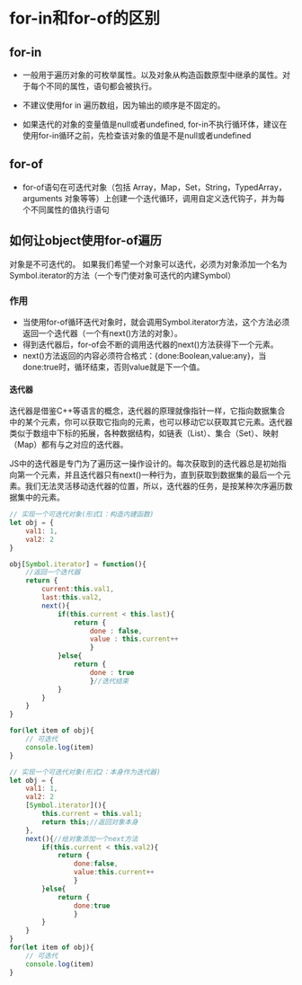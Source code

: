 # for-in和for-of的区别

## for-in
* 一般用于遍历对象的可枚举属性。以及对象从构造函数原型中继承的属性。对于每个不同的属性，语句都会被执行。

* 不建议使用for in 遍历数组，因为输出的顺序是不固定的。

* 如果迭代的对象的变量值是null或者undefined, for-in不执行循环体，建议在使用for-in循环之前，先检查该对象的值是不是null或者undefined



## for-of
* for-of语句在可迭代对象（包括 Array，Map，Set，String，TypedArray，arguments 对象等等）上创建一个迭代循环，调用自定义迭代钩子，并为每个不同属性的值执行语句

## 如何让object使用for-of遍历
对象是不可迭代的。
如果我们希望一个对象可以迭代，必须为对象添加一个名为Symbol.iterator的方法（一个专门使对象可迭代的内建Symbol）

### 作用
* 当使用for-of循环迭代对象时，就会调用Symbol.iterator方法，这个方法必须返回一个迭代器（一个有next()方法的对象）。
* 得到迭代器后，for-of会不断的调用迭代器的next()方法获得下一个元素。
* next()方法返回的内容必须符合格式：{done:Boolean,value:any}，当done:true时，循环结束，否则value就是下一个值。

#### 迭代器
迭代器是借鉴C++等语言的概念，迭代器的原理就像指针一样，它指向数据集合中的某个元素，你可以获取它指向的元素，也可以移动它以获取其它元素。迭代器类似于数组中下标的拓展，各种数据结构，如链表（List）、集合（Set）、映射（Map）都有与之对应的迭代器。

JS中的迭代器是专门为了遍历这一操作设计的。每次获取到的迭代器总是初始指向第一个元素，并且迭代器只有next()一种行为，直到获取到数据集的最后一个元素。我们无法灵活移动迭代器的位置，所以，迭代器的任务，是按某种次序遍历数据集中的元素。

```js
// 实现一个可迭代对象(形式1：构造内建函数)
let obj = {
    val1: 1,
    val2: 2
}

obj[Symbol.iterator] = function(){
    //返回一个迭代器
    return {
        current:this.val1,
        last:this.val2,
        next(){
            if(this.current < this.last){
                return {
                    done : false, 
                    value : this.current++
                    }
            }else{
                return {
                    done : true
                    }//迭代结束
            }
        }
    }
}

for(let item of obj){
    // 可迭代
    console.log(item)
}
```

```js
// 实现一个可迭代对象(形式2：本身作为迭代器)
let obj = {
    val1: 1,
    val2: 2
    [Symbol.iterator](){
        this.current = this.val1;
        return this;//返回对象本身
    },
    next(){//给对象添加一个next方法
        if(this.current < this.val2){
            return {
                done:false,
                value:this.current++
                }
        }else{
            return {
                done:true
                }
        }
    }
}
for(let item of obj){
    // 可迭代
    console.log(item)
}
```